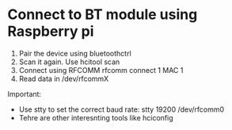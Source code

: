 # Connect to BT module using Raspberry pi

1. Pair the device using bluetoothctrl
2. Scan it again. Use hcitool scan
3. Connect using RFCOMM rfcomm connect 1 MAC 1 
4. Read data in /dev/rfcommX

Important:

* Use stty to set the correct baud rate: stty 19200 /dev/rfcomm0
* Tehre are other interesnting tools like hciconfig
